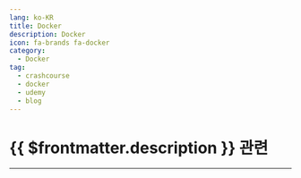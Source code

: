 ```yaml
---
lang: ko-KR
title: Docker
description: Docker
icon: fa-brands fa-docker
category:
  - Docker
tag: 
  - crashcourse
  - docker
  - udemy
  - blog
---
```


# {{ $frontmatter.description }} 관련


<ShieldsGroup logos="youtube,docker"/>

---

<TagLinks />